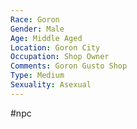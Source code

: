 ```yaml
---
Race: Goron
Gender: Male
Age: Middle Aged
Location: Goron City
Occupation: Shop Owner
Comments: Goron Gusto Shop
Type: Medium
Sexuality: Asexual
---
```

#npc 

